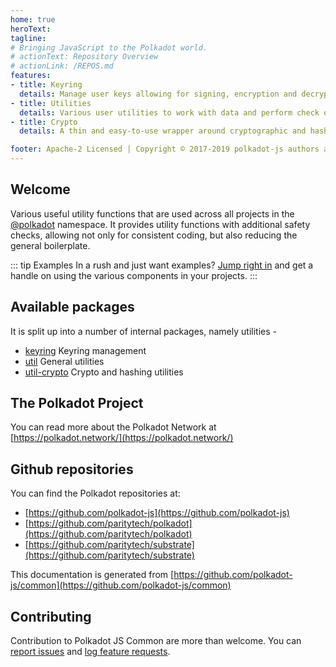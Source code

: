 ```yaml
---
home: true
heroText:
tagline:
# Bringing JavaScript to the Polkadot world.
# actionText: Repository Overview
# actionLink: /REPOS.md
features:
- title: Keyring
  details: Manage user keys allowing for signing, encryption and decryption.
- title: Utilities
  details: Various user utilities to work with data and perform check on it.
- title: Crypto
  details: A thin and easy-to-use wrapper around cryptographic and hashing libraries.

footer: Apache-2 Licensed | Copyright © 2017-2019 polkadot-js authors and contributors
---
```


## Welcome

Various useful utility functions that are used across all projects in the [@polkadot](https://polkadot.js.org) namespace. It provides utility functions with additional safety checks, allowing not only for consistent coding, but also reducing the general boilerplate.

::: tip Examples
In a rush and just want examples? [Jump right in](/examples/keyring/) and get a handle on using the various components in your projects.
:::

## Available packages

It is split up into a number of internal packages, namely utilities -

- [keyring](keyring/README.md) Keyring management
- [util](util/README.md) General utilities
- [util-crypto](util-crypto/README.md) Crypto and hashing utilities

## The Polkadot Project

You can read more about the Polkadot Network at [https://polkadot.network/](https://polkadot.network/)

## Github repositories

You can find the Polkadot repositories at:

- [https://github.com/polkadot-js](https://github.com/polkadot-js)
- [https://github.com/paritytech/polkadot](https://github.com/paritytech/polkadot)
- [https://github.com/paritytech/substrate](https://github.com/paritytech/substrate)

This documentation is generated from [https://github.com/polkadot-js/common](https://github.com/polkadot-js/common)

## Contributing

Contribution to Polkadot JS Common are more than welcome. You can [report issues](https://github.com/polkadot-js/common/issues/new) and [log feature requests](https://github.com/polkadot-js/common/issues/new).
